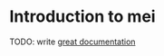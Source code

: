 # Introduction to mei

TODO: write [great documentation](http://jacobian.org/writing/what-to-write/)
